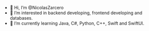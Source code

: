 - 👋 Hi, I’m @NicolasZarcero
- 👀 I’m interested in backend developing, frontend developing and databases.
- 🌱 I’m currently learning Java, C#, Python, C++, Swift and SwiftUI.
